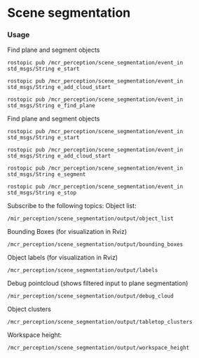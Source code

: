 # Scene segmentation

### Usage

Find plane and segment objects
```
rostopic pub /mcr_perception/scene_segmentation/event_in std_msgs/String e_start

rostopic pub /mcr_perception/scene_segmentation/event_in std_msgs/String e_add_cloud_start

rostopic pub /mcr_perception/scene_segmentation/event_in std_msgs/String e_find_plane
```


Find plane and segment objects
```
rostopic pub /mcr_perception/scene_segmentation/event_in std_msgs/String e_start

rostopic pub /mcr_perception/scene_segmentation/event_in std_msgs/String e_add_cloud_start

rostopic pub /mcr_perception/scene_segmentation/event_in std_msgs/String e_segment

rostopic pub /mcr_perception/scene_segmentation/event_in std_msgs/String e_stop
```

Subscribe to the following topics:
Object list:
```
/mir_perception/scene_segmentation/output/object_list
```

Bounding Boxes (for visualization in Rviz)
```
/mcr_perception/scene_segmentation/output/bounding_boxes
```

Object labels (for visualization in Rviz)
```
/mcr_perception/scene_segmentation/output/labels
```

Debug pointcloud (shows filtered input to plane segmentation)
```
/mir_perception/scene_segmentation/output/debug_cloud
```

Object clusters
```
/mcr_perception/scene_segmentation/output/tabletop_clusters
```

Workspace height:
```
/mcr_perception/scene_segmentation/output/workspace_height
```
